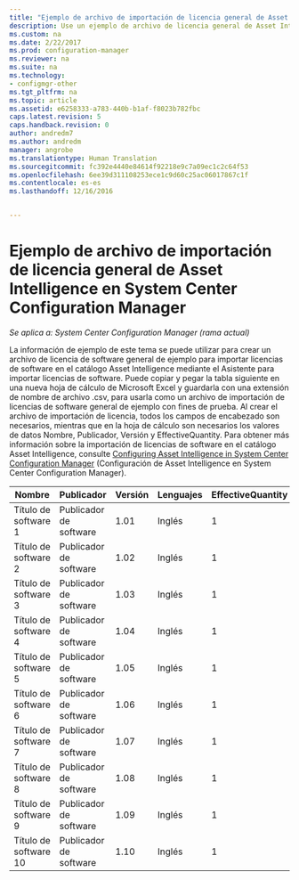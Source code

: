 ```yaml
---
title: "Ejemplo de archivo de importación de licencia general de Asset Intelligence | Microsoft Docs"
description: Use un ejemplo de archivo de licencia general de Asset Intelligence para ayudar a importar licencias de software en System Center Configuration Manager.
ms.custom: na
ms.date: 2/22/2017
ms.prod: configuration-manager
ms.reviewer: na
ms.suite: na
ms.technology:
- configmgr-other
ms.tgt_pltfrm: na
ms.topic: article
ms.assetid: e6258333-a783-440b-b1af-f8023b782fbc
caps.latest.revision: 5
caps.handback.revision: 0
author: andredm7
ms.author: andredm
manager: angrobe
ms.translationtype: Human Translation
ms.sourcegitcommit: fc392e4440e84614f92218e9c7a09ec1c2c64f53
ms.openlocfilehash: 6ee39d311108253ece1c9d60c25ac06017867c1f
ms.contentlocale: es-es
ms.lasthandoff: 12/16/2016


---
```

# <a name="example-asset-intelligence-general-license-import-file-in-system-center-configuration-manager"></a>Ejemplo de archivo de importación de licencia general de Asset Intelligence en System Center Configuration Manager

*Se aplica a: System Center Configuration Manager (rama actual)*

La información de ejemplo de este tema se puede utilizar para crear un archivo de licencia de software general de ejemplo para importar licencias de software en el catálogo Asset Intelligence mediante el Asistente para importar licencias de software. Puede copiar y pegar la tabla siguiente en una nueva hoja de cálculo de Microsoft Excel y guardarla con una extensión de nombre de archivo .csv, para usarla como un archivo de importación de licencias de software general de ejemplo con fines de prueba. Al crear el archivo de importación de licencia, todos los campos de encabezado son necesarios, mientras que en la hoja de cálculo son necesarios los valores de datos Nombre, Publicador, Versión y EffectiveQuantity. Para obtener más información sobre la importación de licencias de software en el catálogo Asset Intelligence, consulte [Configuring Asset Intelligence in System Center Configuration Manager](../../../../core/clients/manage/asset-intelligence/configuring-asset-intelligence.md) (Configuración de Asset Intelligence en System Center Configuration Manager).  

|Nombre|Publicador|Versión|Lenguajes|EffectiveQuantity|PONumber|ResellerName|DateOfPurchase|SupportPurchased|SupportExpirationDate|Comentarios|  
|----------|---------------|-------------|--------------|-----------------------|--------------|------------------|--------------------|----------------------|---------------------------|--------------|  
|Título de software 1|Publicador de software|1.01|Inglés|1|Número de compra|Nombre del distribuidor|10/10/2010|0|10/10/2012|Comentario|  
|Título de software 2|Publicador de software|1.02|Inglés|1|Número de compra|Nombre del distribuidor|10/10/2010|0|10/10/2012|Comentario|  
|Título de software 3|Publicador de software|1.03|Inglés|1|Número de compra|Nombre del distribuidor|10/10/2010|0|10/10/2012|Comentario|  
|Título de software 4|Publicador de software|1.04|Inglés|1|Número de compra|Nombre del distribuidor|10/10/2010|0|10/10/2012|Comentario|  
|Título de software 5|Publicador de software|1.05|Inglés|1|Número de compra|Nombre del distribuidor|10/10/2010|0|10/10/2012|Comentario|  
|Título de software 6|Publicador de software|1.06|Inglés|1|Número de compra|Nombre del distribuidor|10/10/2010|0|10/10/2012|Comentario|  
|Título de software 7|Publicador de software|1.07|Inglés|1|Número de compra|Nombre del distribuidor|10/10/2010|0|10/10/2012|Comentario|  
|Título de software 8|Publicador de software|1.08|Inglés|1|Número de compra|Nombre del distribuidor|10/10/2010|0|10/10/2012|Comentario|  
|Título de software 9|Publicador de software|1.09|Inglés|1|Número de compra|Nombre del distribuidor|10/10/2010|0|10/10/2012|Comentario|  
|Título de software 10|Publicador de software|1.10|Inglés|1|Número de compra|Nombre del distribuidor|10/10/2010|0|10/10/2012|Comentario|  

